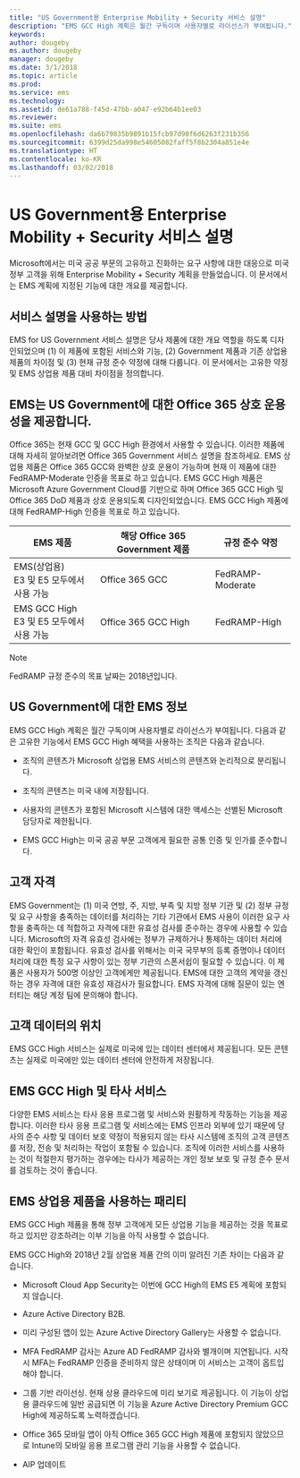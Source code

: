 ```yaml
---
title: "US Government용 Enterprise Mobility + Security 서비스 설명"
description: "EMS GCC High 계획은 월간 구독이며 사용자별로 라이선스가 부여됩니다."
keywords: 
author: dougeby
ms.author: dougeby
manager: dougeby
ms.date: 3/1/2018
ms.topic: article
ms.prod: 
ms.service: ems
ms.technology: 
ms.assetid: de61a788-f45d-47bb-a047-e92b64b1ee03
ms.reviewer: 
ms.suite: ems
ms.openlocfilehash: da6b79835b9891b15fcb97d90f6d6263f231b356
ms.sourcegitcommit: 6399d25da998e54605082faff5f8b2304a851e4e
ms.translationtype: HT
ms.contentlocale: ko-KR
ms.lasthandoff: 03/02/2018
---
```

# <a name="enterprise-mobility--security-for-us-government-service-description"></a>US Government용 Enterprise Mobility + Security 서비스 설명 
Microsoft에서는 미국 공공 부문의 고유하고 진화하는 요구 사항에 대한 대응으로 미국 정부 고객을 위해 Enterprise Mobility + Security 계획을 만들었습니다. 이 문서에서는 EMS 계획에 지정된 기능에 대한 개요를 제공합니다.  

## <a name="how-to-use-this-service-description"></a>서비스 설명을 사용하는 방법 
EMS for US Government 서비스 설명은 당사 제품에 대한 개요 역할을 하도록 디자인되었으며 (1) 이 제품에 포함된 서비스와 기능, (2) Government 제품과 기존 상업용 제품의 차이점 및 (3) 현재 규정 준수 약정에 대해 다룹니다. 이 문서에서는 고유한 약정 및 EMS 상업용 제품 대비 차이점을 정의합니다.  

## <a name="ems-offers-for-us-government-and-office-365-interoperability"></a>EMS는 US Government에 대한 Office 365 상호 운용성을 제공합니다. 
Office 365는 현재 GCC 및 GCC High 환경에서 사용할 수 있습니다. 이러한 제품에 대해 자세히 알아보려면 Office 365 Government 서비스 설명을 참조하세요. EMS 상업용 제품은 Office 365 GCC와 완벽한 상호 운용이 가능하며 현재 이 제품에 대한 FedRAMP-Moderate 인증을 목표로 하고 있습니다. EMS GCC High 제품은 Microsoft Azure Government Cloud를 기반으로 하며 Office 365 GCC High 및 Office 365 DoD 제품과 상호 운용되도록 디자인되었습니다. EMS GCC High 제품에 대해 FedRAMP-High 인증을 목표로 하고 있습니다.  

|EMS 제품|해당 Office 365 Government 제품|규정 준수 약정|
|-----------|-----------|-----------|
|EMS(상업용)</br>E3 및 E5 모두에서 사용 가능|Office 365 GCC|FedRAMP-Moderate|
|EMS GCC High</br>E3 및 E5 모두에서 사용 가능|Office 365 GCC High|FedRAMP-High| 

> [!Note]    
> FedRAMP 규정 준수의 목표 날짜는 2018년입니다. 

## <a name="about-ems-for-us-government"></a>US Government에 대한 EMS 정보 
EMS GCC High 계획은 월간 구독이며 사용자별로 라이선스가 부여됩니다. 다음과 같은 고유한 기능에서 EMS GCC High 혜택을 사용하는 조직은 다음과 같습니다.  

- 조직의 콘텐츠가 Microsoft 상업용 EMS 서비스의 콘텐츠와 논리적으로 분리됩니다. 

- 조직의 콘텐츠는 미국 내에 저장됩니다. 

- 사용자의 콘텐츠가 포함된 Microsoft 시스템에 대한 액세스는 선별된 Microsoft 담당자로 제한됩니다. 

- EMS GCC High는 미국 공공 부문 고객에게 필요한 공통 인증 및 인가를 준수합니다. 

## <a name="customer-eligibility"></a>고객 자격 
EMS Government는 (1) 미국 연방, 주, 지방, 부족 및 지방 정부 기관 및 (2) 정부 규정 및 요구 사항을 충족하는 데이터를 처리하는 기타 기관에서 EMS 사용이 이러한 요구 사항을 충족하는 데 적합하고 자격에 대한 유효성 검사를 준수하는 경우에 사용할 수 있습니다. Microsoft의 자격 유효성 검사에는 정부가 규제하거나 통제하는 데이터 처리에 대한 확인이 포함됩니다. 유효성 검사를 위해서는 미국 국무부의 등록 증명이나 데이터 처리에 대한 특정 요구 사항이 있는 정부 기관의 스폰서쉽이 필요할 수 있습니다. 이 제품은 사용자가 500명 이상인 고객에게만 제공됩니다. EMS에 대한 고객의 계약을 갱신하는 경우 자격에 대한 유효성 재검사가 필요합니다. EMS 자격에 대해 질문이 있는 엔터티는 해당 계정 팀에 문의해야 합니다.  

## <a name="location-of-customer-data"></a>고객 데이터의 위치 
EMS GCC High 서비스는 실제로 미국에 있는 데이터 센터에서 제공됩니다. 모든 콘텐츠는 실제로 미국에만 있는 데이터 센터에 안전하게 저장됩니다.  

## <a name="ems-gcc-high-and-third-party-services"></a>EMS GCC High 및 타사 서비스 
다양한 EMS 서비스는 타사 응용 프로그램 및 서비스와 원활하게 작동하는 기능을 제공합니다. 이러한 타사 응용 프로그램 및 서비스에는 EMS 인프라 외부에 있기 때문에 당사의 준수 사항 및 데이터 보호 약정이 적용되지 않는 타사 시스템에 조직의 고객 콘텐츠를 저장, 전송 및 처리하는 작업이 포함될 수 있습니다. 조직에 이러한 서비스를 사용하는 것이 적절한지 평가하는 경우에는 타사가 제공하는 개인 정보 보호 및 규정 준수 문서를 검토하는 것이 좋습니다.  

## <a name="parity-with-ems-commercial-offerings"></a>EMS 상업용 제품을 사용하는 패리티 
EMS GCC High 제품을 통해 정부 고객에게 모든 상업용 기능을 제공하는 것을 목표로 하고 있지만 강조하려는 이부 기능을 아직 사용할 수 없습니다.  
    
EMS GCC High와 2018년 2월 상업용 제품 간의 이미 알려진 기존 차이는 다음과 같습니다.  

- Microsoft Cloud App Security는 이번에 GCC High의 EMS E5 계획에 포함되지 않습니다.   

- Azure Active Directory B2B. 

- 미리 구성된 앱이 있는 Azure Active Directory Gallery는 사용할 수 없습니다. 

- MFA FedRAMP 감사는 Azure AD FedRAMP 감사와 별개이며 지연됩니다. 시작 시 MFA는 FedRAMP 인증을 준비하지 않은 상태이며 이 서비스는 고객이 옵트입해야 합니다. 

- 그룹 기반 라이선싱. 현재 상용 클라우드에 미리 보기로 제공됩니다. 이 기능이 상업용 클라우드에 일반 공급되면 이 기능을 Azure Active Directory Premium GCC High에 제공하도록 노력하겠습니다. 

- Office 365 모바일 앱이 아직 Office 365 GCC High 제품에 포함되지 않았으므로 Intune의 모바일 응용 프로그램 관리 기능을 사용할 수 없습니다. 

- AIP 업데이트  